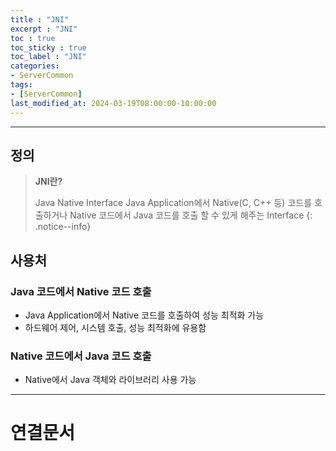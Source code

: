 ```yaml
---
title : "JNI"
excerpt : "JNI"
toc : true
toc_sticky : true
toc_label : "JNI"
categories:
- ServerCommon
tags:
- [ServerCommon]
last_modified_at: 2024-03-19T08:00:00-10:00:00
---
```

  
---
  
## 정의
> **JNI란?**  
>
> Java Native Interface
> Java Application에서 Native(C, C++ 등) 코드를 호출하거나 Native 코드에서 Java 코드를 호출 할 수 있게 해주는 Interface 
{: .notice--info}  
  
## 사용처
  
### Java 코드에서 Native 코드 호출
- Java Application에서 Native 코드를 호출하여 성능 최적화 가능
- 하드웨어 제어, 시스템 호출, 성능 최적화에 유용함
  
### Native 코드에서 Java 코드 호출
- Native에서 Java 객체와 라이브러리 사용 가능

---
  
# 연결문서
